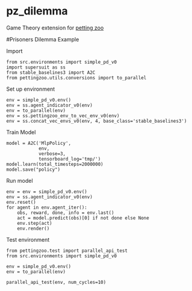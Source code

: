 pz_dilemma
==============================

Game Theory extension for [petting zoo](pettingzoo.ml)

#Prisoners Dilemma Example

Import
```
from src.environments import simple_pd_v0
import supersuit as ss
from stable_baselines3 import A2C
from pettingzoo.utils.conversions import to_parallel
```

Set up environment
```
env = simple_pd_v0.env()
env = ss.agent_indicator_v0(env)
env = to_parallel(env)
env = ss.pettingzoo_env_to_vec_env_v0(env)
env = ss.concat_vec_envs_v0(env, 4, base_class='stable_baselines3')
```


Train Model
```
model = A2C('MlpPolicy',
            env,
            verbose=3,
            tensorboard_log='tmp/')
model.learn(total_timesteps=2000000)
model.save("policy")
```

Run model
```
env = env = simple_pd_v0.env()
env = ss.agent_indicator_v0(env)
env.reset()
for agent in env.agent_iter():
    obs, reward, done, info = env.last()
    act = model.predict(obs)[0] if not done else None
    env.step(act)
    env.render()
```

Test environment
```
from pettingzoo.test import parallel_api_test
from src.environments import simple_pd_v0

env = simple_pd_v0.env()
env = to_parallel(env)

parallel_api_test(env, num_cycles=10)
```
